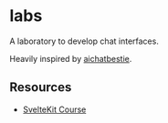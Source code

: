 # labs

A laboratory to develop chat interfaces.

Heavily inspired by [aichatbestie](https://github.com/KTruong008/aichatbestie).

## Resources

- [SvelteKit Course](https://vercel.com/docs/beginner-sveltekit)
